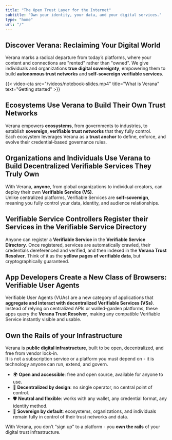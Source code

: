 ```yaml
---
title: "The Open Trust Layer for the Internet"
subtitle: "Own your identity, your data, and your digital services."
type: "home"
url: "/"
---
```


## Discover Verana: Reclaiming Your Digital World

Verana marks a radical departure from today’s platforms, where your content and connections are "rented" rather than "owned". We give individuals and organizations **true digital sovereignty**, empowering them to build **autonomous trust networks** and **self-sovereign verifiable services**.

{{< video-cta src="/videos/notebook-slides.mp4" title="What is Verana" text="Getting started" >}}

## Ecosystems Use Verana to Build Their Own Trust Networks

Verana empowers **ecosystems**, from governments to industries, to establish **sovereign, verifiable trust networks** that they fully control.  
Each ecosystem leverages Verana as a **trust anchor** to define, enforce, and evolve their credential-based governance rules.

## Organizations and Individuals Use Verana to Build Decentralized Verifiable Services They Truly **Own**

With Verana, **anyone**, from global organizations to individual creators, can deploy their own **Verifiable Service (VS)**.  
Unlike centralized platforms, Verifiable Services are **self-sovereign**, meaning you fully control your data, identity, and audience relationships.

## Verifiable Service Controllers Register their Services in the Verifiable Service Directory

Anyone can register a **Verifiable Service** in the **Verifiable Service Directory**. Once registered, services are automatically crawled, their credentials dereferenced and verified, and then indexed in the **Verana Trust Resolver**. Think of it as the **yellow pages of verifiable data**, but cryptographically guaranteed.

## App Developers Create a New Class of Browsers: Verifiable User Agents

Verifiable User Agents (VUAs) are a new category of applications that **aggregate and interact with decentralized Verifiable Services (VSs)**. Instead of relying on centralized APIs or walled-garden platforms, these apps query the **Verana Trust Resolver**, making any compatible Verifiable Service instantly visible and usable.

## Own the Rails of your Infrastructure

Verana is **public digital infrastructure**, built to be open, decentralized, and free from vendor lock-in.  
It is not a subscription service or a platform you must depend on - it is technology anyone can run, extend, and govern.  

- 🌍 **Open and accessible**: free and open source, available for anyone to use.  
- 🔗 **Decentralized by design**: no single operator, no central point of control.  
- 🛡️ **Neutral and flexible**: works with any wallet, any credential format, any identity method.  
- 🤝 **Sovereign by default**: ecosystems, organizations, and individuals remain fully in control of their trust networks and data.  

With Verana, you don’t “sign up” to a platform - you **own the rails** of your digital trust infrastructure.

